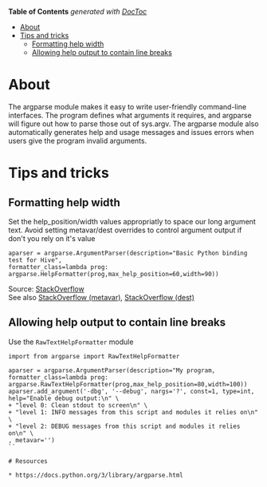 <!-- START doctoc generated TOC please keep comment here to allow auto update -->
<!-- DON'T EDIT THIS SECTION, INSTEAD RE-RUN doctoc TO UPDATE -->
**Table of Contents**  *generated with [DocToc](https://github.com/thlorenz/doctoc)*

- [About](#about)
- [Tips and tricks](#tips-and-tricks)
  - [Formatting help width](#formatting-help-width)
  - [Allowing help output to contain line breaks](#allowing-help-output-to-contain-line-breaks)

<!-- END doctoc generated TOC please keep comment here to allow auto update -->

# About

The argparse module makes it easy to write user-friendly command-line interfaces. The program defines what arguments it requires, and argparse will figure out how to parse those out of sys.argv. The argparse module also automatically generates help and usage messages and issues errors when users give the program invalid arguments.

# Tips and tricks

## Formatting help width

Set the help_position/width values appropriatly to space our long argument text. Avoid setting metavar/dest overrides to control argument output if don't you rely on it's value

```
aparser = argparse.ArgumentParser(description="Basic Python binding test for Hive",
formatter_class=lambda prog: argparse.HelpFormatter(prog,max_help_position=60,width=90))
```

Source: [StackOverflow](https://stackoverflow.com/a/5464440)  
See also [StackOverflow (metavar)](https://stackoverflow.com/questions/16968188/how-do-i-avoid-the-capital-placeholders-in-pythons-argparse-module), [StackOverflow (dest)](https://stackoverflow.com/questions/11999416/python-argparse-metavar-and-action-store-true-together)

## Allowing help output to contain line breaks

Use the `RawTextHelpFormatter` module
```
import from argparse import RawTextHelpFormatter

aparser = argparse.ArgumentParser(description="My program,
formatter_class=lambda prog: argparse.RawTextHelpFormatter(prog,max_help_position=80,width=100))
aparser.add_argument('-dbg', '--debug', nargs='?', const=1, type=int, help="Enable debug output:\n" \
+ "level 0: Clean stdout to screen\n" \
+ "level 1: INFO messages from this script and modules it relies on\n" \
+ "level 2: DEBUG messages from this script and modules it relies on\n" \
, metavar='')
``

# Resources

* https://docs.python.org/3/library/argparse.html
